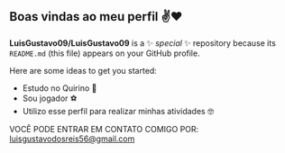 ## Boas vindas ao meu perfil ✌❤

**LuisGustavo09/LuisGustavo09** is a ✨ _special_ ✨ repository because its `README.md` (this file) appears on your GitHub profile.

Here are some ideas to get you started:

- Estudo no Quirino 📕
- Sou jogador ⚽
- Utilizo esse perfil para realizar minhas atividades 🤓

 VOCÊ PODE ENTRAR EM CONTATO COMIGO POR:
luisgustavodosreis56@gmail.com
